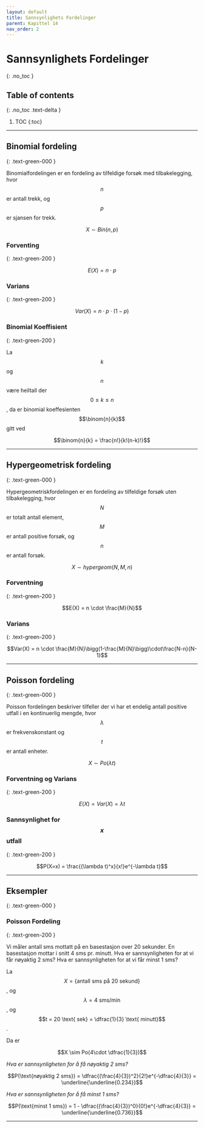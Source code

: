 ```yaml
---
layout: default
title: Sannsynlighets Fordelinger
parent: Kapittel 14
nav_order: 2
---
```


# Sannsynlighets Fordelinger
{: .no_toc }
## Table of contents
{: .no_toc .text-delta }

1. TOC
{:toc}

---

## Binomial fordeling
{: .text-green-000 }

Binomialfordelingen er en fordeling av tilfeldige forsøk med tilbakelegging, hvor $$n$$ er antall trekk, og $$p$$ er sjansen for trekk.

$$X \sim Bin(n,p)$$

### Forventing
{: .text-green-200 }

$$E(X) = n\cdot p$$

### Varians
{: .text-green-200 }

$$Var(X) = n\cdot p \cdot (1-p)$$

### Binomial Koeffisient
{: .text-green-200 }

La $$k$$ og $$n$$ være heiltall der $$0\leq k \leq n$$, da er binomial koeffesienten $$\binom{n}{k}$$ gitt ved

$$\binom{n}{k} = \frac{n!}{k!(n-k)!}$$

---

## Hypergeometrisk fordeling
{: .text-green-000 }

Hypergeometriskfordelingen er en fordeling av tilfeldige forsøk uten tilbakelegging, hvor $$N$$ er totalt antall element, $$M$$ er antall positive forsøk, og $$n$$ er antall forsøk.

$$X \sim hypergeom(N,M,n)$$

### Forventning
{: .text-green-200 }

$$E(X) = n \cdot \frac{M}{N}$$

### Varians
{: .text-green-200 }

$$Var(X) = n \cdot \frac{M}{N}\bigg(1-\frac{M}{N}\bigg)\cdot\frac{N-n}{N-1}$$

---

## Poisson fordeling
{: .text-green-000 }

Poisson fordelingen beskriver tilfeller der vi har et endelig antall positive utfall i en kontinuerlig mengde, hvor $$\lambda$$ er frekvenskonstant og $$t$$ er antall enheter.

$$X \sim Po(\lambda t)$$

### Forventning og Varians
{: .text-green-200 }

$$E(X) = Var(X) = \lambda t$$

### Sannsynlighet for $$x$$ utfall
{: .text-green-200 }

$$P(X=x) = \frac{(\lambda t)^x}{x!}e^{-\lambda t}$$

---

## Eksempler
{: .text-green-000 }

### Poisson Fordeling
{: .text-green-200 }

Vi måler antall sms mottatt på en basestasjon over 20 sekunder. En basestasjon mottar i snitt 4 sms pr. minutt. Hva er sannsynligheten for at vi får nøyaktig 2 sms? Hva er sannsynligheten for at vi får minst 1 sms?

La $$X=\{\text{antall sms på 20 sekund}\}$$, og $$\lambda = 4 \text{ sms/min}$$, og $$t = 20 \text{ sek} = \dfrac{1}{3} \text{ minutt}$$.

Da er

$$X \sim Po(4\cdot \dfrac{1}{3})$$

*Hva er sannsynligheten for å få nøyaktig 2 sms?*

$$P(\text{nøyaktig 2 sms}) = \dfrac{(\frac{4}{3})^2}{2!}e^{-\dfrac{4}{3}} = \underline{\underline{0.234}}$$

*Hva er sannsynligheten for å få minst 1 sms?*

$$P(\text{minst 1 sms}) = 1 -  \dfrac{(\frac{4}{3})^0}{0!}e^{-\dfrac{4}{3}} = \underline{\underline{0.736}}$$

---
